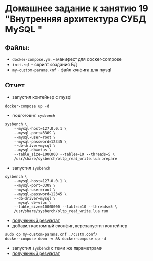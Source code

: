# Домашнее задание к занятию 19 "Внутренняя архитектура СУБД MySQL "

## Файлы:
- `docker-compose.yml` - манифест для docker-compose
- `init.sql` - скрипт создания БД
- `my-custom-params.cnf` - файл конфига для mysql

## Отчет

- запустил контейнер с mysql
```
docker-compose up -d
```
- подготовил `sysbench`
```
sysbench \
    --mysql-host=127.0.0.1 \
    --mysql-port=3309 \
    --mysql-user=root \
    --mysql-password=12345 \
    --db-driver=mysql \
    --mysql-db=otus \
    --table_size=1000000 --tables=10 --threads=5 \
    /usr/share/sysbench/oltp_read_write.lua prepare
```
- запустил `sysbench`
```
sysbench \
    --mysql-host=127.0.0.1 \
    --mysql-port=3309 \
    --mysql-user=root \
    --mysql-password=12345 \
    --db-driver=mysql \
    --mysql-db=otus \
    --table_size=10000000 --tables=10 --threads=5 \
    /usr/share/sysbench/oltp_read_write.lua run
```
- [полученный результат](sysbench_before_tuning.md)
- добавил кастомный сконфиг, перезапустил контейнер 
```
sudo cp my-custom-params.cnf ./custm.conf/
docker-compose down -v && docker-compose up -d
```
- запустил `sysbench` с теми же параметрами
- [полученный результат](sysbench_after_tuning.md)